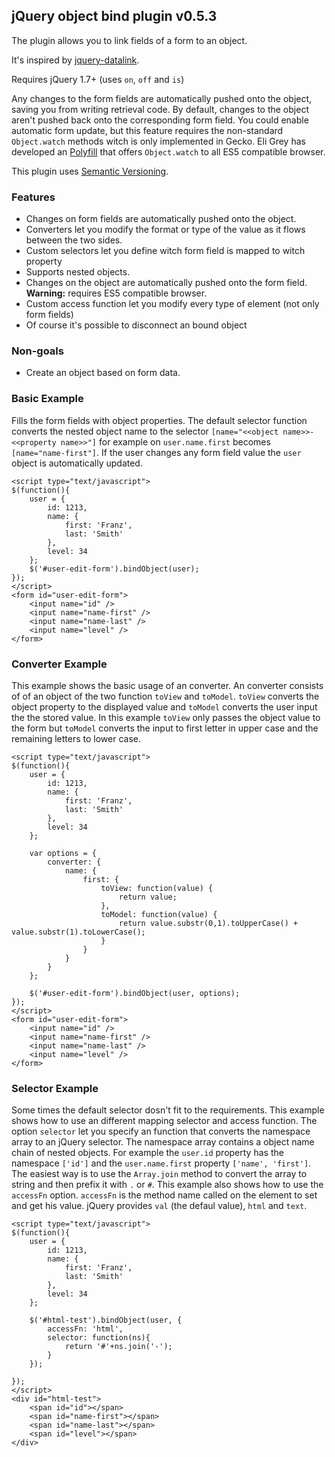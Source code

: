 ## jQuery object bind plugin v0.5.3

The plugin allows you to link fields of a form to an object.

It's inspired by [jquery-datalink](https://github.com/jquery/jquery-datalink).

Requires jQuery 1.7+ (uses `on`, `off` and `is`)

Any changes to the form fields are automatically pushed onto the object, saving you from writing retrieval code. 
By default, changes to the object aren't pushed back onto the corresponding form field.
You could enable automatic form update, but this feature requires the non-standard `Object.watch` methods witch is only implemented in Gecko.
Eli Grey has developed an [Polyfill](https://gist.github.com/384583) that offers `Object.watch` to all ES5 compatible browser.

This plugin uses [Semantic Versioning](http://semver.org/).

### Features
*   Changes on form fields are automatically pushed onto the object.
*   Converters let you modify the format or type of the value as it flows between the two sides.
*   Custom selectors let you define witch form field is mapped to witch property
*   Supports nested objects.
*   Changes on the object are automatically pushed onto the form field. **Warning:** requires ES5 compatible browser.
*   Custom access function let you modify every type of element (not only form fields)
*   Of course it's possible to disconnect an bound object

### Non-goals
*   Create an object based on form data.

### Basic Example
Fills the form fields with object properties. The default selector function converts the nested object name to the selector `[name="<<object name>>-<<property name>>"]` for example on `user.name.first` becomes `[name="name-first"]`.
If the user changes any form field value the `user` object is automatically updated.

	<script type="text/javascript">
	$(function(){
		user = {
			id: 1213,
			name: {
				first: 'Franz',
				last: 'Smith'
			},
			level: 34
		};
		$('#user-edit-form').bindObject(user);
	});
	</script>
	<form id="user-edit-form">
		<input name="id" />
		<input name="name-first" />
		<input name="name-last" />
		<input name="level" />
	</form>

### Converter Example
This example shows the basic usage of an converter.
An converter consists of of an object of the two function `toView` and `toModel`.
`toView` converts the object property to the displayed value and `toModel` converts the user input the the stored value.
In this example `toView` only passes the object value to the form but `toModel` converts the input to first letter in upper case and the remaining letters to lower case.

	<script type="text/javascript">
	$(function(){
		user = {
			id: 1213,
			name: {
				first: 'Franz',
				last: 'Smith'
			},
			level: 34
		};
		
		var options = {
			converter: {
				name: {
					first: {
						toView: function(value) {
							return value;
						},
						toModel: function(value) {
							return value.substr(0,1).toUpperCase() + value.substr(1).toLowerCase();
						}
					}
				}
			}
		};
		
		$('#user-edit-form').bindObject(user, options);
	});
	</script>
	<form id="user-edit-form">
		<input name="id" />
		<input name="name-first" />
		<input name="name-last" />
		<input name="level" />
	</form>

### Selector Example
Some times the default selector dosn't fit to the requirements. This example shows how to use an different mapping selector and access function.
The option `selector` let you specify an function that converts the namespace array to an jQuery selector. 
The namespace array contains a object name chain of nested objects. 
For example the `user.id` property has the namespace `['id']` and the `user.name.first` property `['name', 'first']`.
The easiest way is to use the `Array.join` method to convert the array to string and then prefix it with `.` or `#`.
This example also shows how to use the `accessFn` option. `accessFn` is the method name called on the element to set and get his value.
jQuery provides `val` (the defaul value), `html` and `text`.

	<script type="text/javascript">
	$(function(){
		user = {
			id: 1213,
			name: {
				first: 'Franz',
				last: 'Smith'
			},
			level: 34
		};
		
		$('#html-test').bindObject(user, {
			accessFn: 'html',
    		selector: function(ns){
    			return '#'+ns.join('-');
    		}
		});
		
	});
	</script>
	<div id="html-test">
		<span id="id"></span> 
		<span id="name-first"></span> 
		<span id="name-last"></span>
		<span id="level"></span>
	</div>
	